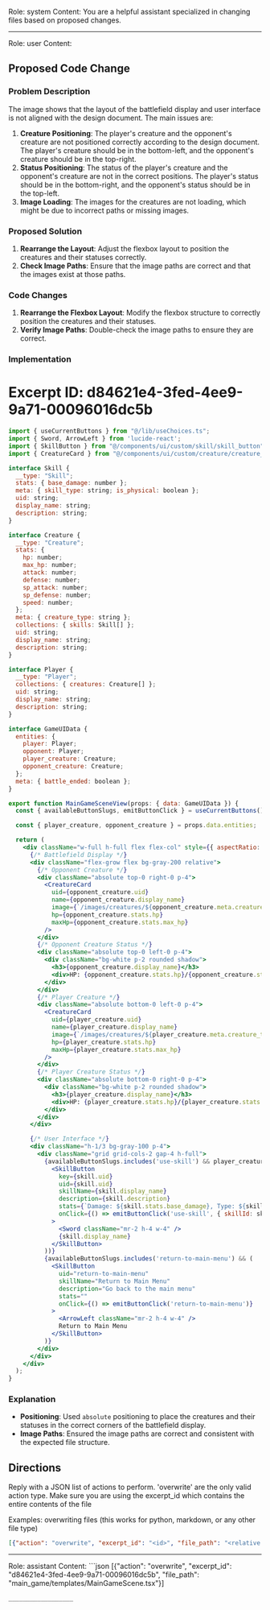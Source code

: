 Role: system
Content: You are a helpful assistant specialized in changing files based on proposed changes.
__________________
Role: user
Content: 
## Proposed Code Change
### Problem Description

The image shows that the layout of the battlefield display and user interface is not aligned with the design document. The main issues are:

1. **Creature Positioning**: The player's creature and the opponent's creature are not positioned correctly according to the design document. The player's creature should be in the bottom-left, and the opponent's creature should be in the top-right.
2. **Status Positioning**: The status of the player's creature and the opponent's creature are not in the correct positions. The player's status should be in the bottom-right, and the opponent's status should be in the top-left.
3. **Image Loading**: The images for the creatures are not loading, which might be due to incorrect paths or missing images.

### Proposed Solution

1. **Rearrange the Layout**: Adjust the flexbox layout to position the creatures and their statuses correctly.
2. **Check Image Paths**: Ensure that the image paths are correct and that the images exist at those paths.

### Code Changes

1. **Rearrange the Flexbox Layout**: Modify the flexbox structure to correctly position the creatures and their statuses.
2. **Verify Image Paths**: Double-check the image paths to ensure they are correct.

### Implementation

# Excerpt ID: d84621e4-3fed-4ee9-9a71-00096016dc5b
```jsx main_game/templates/MainGameScene.tsx
import { useCurrentButtons } from "@/lib/useChoices.ts";
import { Sword, ArrowLeft } from 'lucide-react';
import { SkillButton } from "@/components/ui/custom/skill/skill_button";
import { CreatureCard } from "@/components/ui/custom/creature/creature_card";

interface Skill {
  __type: "Skill";
  stats: { base_damage: number };
  meta: { skill_type: string; is_physical: boolean };
  uid: string;
  display_name: string;
  description: string;
}

interface Creature {
  __type: "Creature";
  stats: {
    hp: number;
    max_hp: number;
    attack: number;
    defense: number;
    sp_attack: number;
    sp_defense: number;
    speed: number;
  };
  meta: { creature_type: string };
  collections: { skills: Skill[] };
  uid: string;
  display_name: string;
  description: string;
}

interface Player {
  __type: "Player";
  collections: { creatures: Creature[] };
  uid: string;
  display_name: string;
  description: string;
}

interface GameUIData {
  entities: {
    player: Player;
    opponent: Player;
    player_creature: Creature;
    opponent_creature: Creature;
  };
  meta: { battle_ended: boolean };
}

export function MainGameSceneView(props: { data: GameUIData }) {
  const { availableButtonSlugs, emitButtonClick } = useCurrentButtons();

  const { player_creature, opponent_creature } = props.data.entities;

  return (
    <div className="w-full h-full flex flex-col" style={{ aspectRatio: '16/9' }}>
      {/* Battlefield Display */}
      <div className="flex-grow flex bg-gray-200 relative">
        {/* Opponent Creature */}
        <div className="absolute top-0 right-0 p-4">
          <CreatureCard
            uid={opponent_creature.uid}
            name={opponent_creature.display_name}
            image={`/images/creatures/${opponent_creature.meta.creature_type}.png`}
            hp={opponent_creature.stats.hp}
            maxHp={opponent_creature.stats.max_hp}
          />
        </div>
        {/* Opponent Creature Status */}
        <div className="absolute top-0 left-0 p-4">
          <div className="bg-white p-2 rounded shadow">
            <h3>{opponent_creature.display_name}</h3>
            <div>HP: {opponent_creature.stats.hp}/{opponent_creature.stats.max_hp}</div>
          </div>
        </div>
        {/* Player Creature */}
        <div className="absolute bottom-0 left-0 p-4">
          <CreatureCard
            uid={player_creature.uid}
            name={player_creature.display_name}
            image={`/images/creatures/${player_creature.meta.creature_type}_back.png`}
            hp={player_creature.stats.hp}
            maxHp={player_creature.stats.max_hp}
          />
        </div>
        {/* Player Creature Status */}
        <div className="absolute bottom-0 right-0 p-4">
          <div className="bg-white p-2 rounded shadow">
            <h3>{player_creature.display_name}</h3>
            <div>HP: {player_creature.stats.hp}/{player_creature.stats.max_hp}</div>
          </div>
        </div>
      </div>

      {/* User Interface */}
      <div className="h-1/3 bg-gray-100 p-4">
        <div className="grid grid-cols-2 gap-4 h-full">
          {availableButtonSlugs.includes('use-skill') && player_creature.collections.skills.map((skill) => (
            <SkillButton
              key={skill.uid}
              uid={skill.uid}
              skillName={skill.display_name}
              description={skill.description}
              stats={`Damage: ${skill.stats.base_damage}, Type: ${skill.meta.skill_type}`}
              onClick={() => emitButtonClick('use-skill', { skillId: skill.uid })}
            >
              <Sword className="mr-2 h-4 w-4" />
              {skill.display_name}
            </SkillButton>
          ))}
          {availableButtonSlugs.includes('return-to-main-menu') && (
            <SkillButton
              uid="return-to-main-menu"
              skillName="Return to Main Menu"
              description="Go back to the main menu"
              stats=""
              onClick={() => emitButtonClick('return-to-main-menu')}
            >
              <ArrowLeft className="mr-2 h-4 w-4" />
              Return to Main Menu
            </SkillButton>
          )}
        </div>
      </div>
    </div>
  );
}
```

### Explanation

- **Positioning**: Used `absolute` positioning to place the creatures and their statuses in the correct corners of the battlefield display.
- **Image Paths**: Ensured the image paths are correct and consistent with the expected file structure.

## Directions
Reply with a JSON list of actions to perform. 'overwrite' are the only valid action type. 
Make sure you are using the excerpt_id which contains the entire contents of the file

Examples:
overwriting files (this works for python, markdown, or any other file type)
```json output_example1
[{"action": "overwrite", "excerpt_id": "<id>", "file_path": "<relative file path>"}]
```

__________________
Role: assistant
Content: ```json
[{"action": "overwrite", "excerpt_id": "d84621e4-3fed-4ee9-9a71-00096016dc5b", "file_path": "main_game/templates/MainGameScene.tsx"}]
```
__________________
